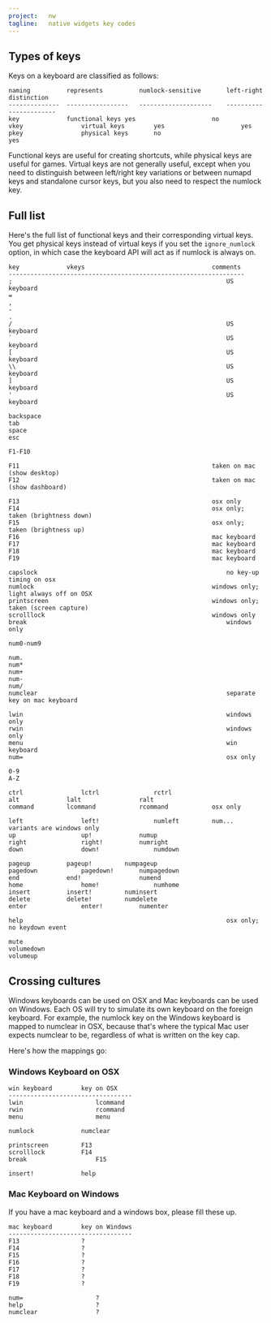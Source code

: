 ```yaml
---
project:   nw
tagline:   native widgets key codes
---
```


## Types of keys

Keys on a keyboard are classified as follows:

~~~
naming			represents			numlock-sensitive		left-right distinction
--------------	-----------------	--------------------	-----------------------
key				functional keys	yes						no
vkey				virtual keys		yes						yes
pkey				physical keys		no							yes
~~~

Functional keys are useful for creating shortcuts, while physical keys are useful for games.
Virtual keys are not generally useful, except when you need to distinguish
between left/right key variations or between numapd keys and standalone cursor keys,
but you also need to respect the numlock key.

## Full list

Here's the full list of functional keys and their corresponding virtual keys.
You get physical keys instead of virtual keys if you set the `ignore_numlock` option,
in which case the keyboard API will act as if numlock is always on.

~~~
key				vkeys									comments
-----------------------------------------------------------------
; 															US keyboard
=
,
-
.
/															US keyboard
`															US keyboard
[															US keyboard
\\															US keyboard
]															US keyboard
'															US keyboard

backspace
tab
space
esc

F1-F10

F11														taken on mac (show desktop)
F12														taken on mac (show dashboard)

F13														osx only
F14														osx only; taken (brightness down)
F15														osx only; taken (brightness up)
F16														mac keyboard
F17														mac keyboard
F18														mac keyboard
F19														mac keyboard

capslock													no key-up timing on osx
numlock													windows only; light always off on OSX
printscreen												windows only; taken (screen capture)
scrolllock												windows only
break														windows only

num0-num9

num.
num*
num+
num-
num/
numclear													separate key on mac keyboard

lwin														windows only
rwin														windows only
menu														win keyboard
num=														osx only

0-9
A-Z

ctrl				lctrl				rctrl
alt				lalt				ralt
command			lcommand			rcommand			osx only

left				left!				numleft			num... variants are windows only
up					up!				numup
right				right!			numright
down				down!				numdown

pageup			pageup!			numpageup
pagedown			pagedown!		numpagedown
end				end!				numend
home				home!				numhome
insert			insert!			numinsert
delete			delete!			numdelete
enter				enter!			numenter

help														osx only; no keydown event

mute
volumedown
volumeup
~~~


## Crossing cultures

Windows keyboards can be used on OSX and Mac keyboards can be used on Windows.
Each OS will try to simulate its own keyboard on the foreign keyboard.
For example, the numlock key on the Windows keyboard is mapped to numclear in OSX,
because that's where the typical Mac user expects numclear to be, regardless
of what is written on the key cap.

Here's how the mappings go:


### Windows Keyboard on OSX

~~~
win keyboard		key on OSX
----------------------------------
lwin					lcommand
rwin					rcommand
menu					menu

numlock				numclear

printscreen			F13
scrolllock			F14
break					F15

insert!				help
~~~


### Mac Keyboard on Windows

If you have a mac keyboard and a windows box, please fill these up.

~~~
mac keyboard		key on Windows
----------------------------------
F13					?
F14					?
F15					?
F16					?
F17					?
F18					?
F19					?

num=					?
help					?
numclear				?
~~~
